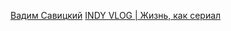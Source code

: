 [Вадим Савицкий](https://www.youtube.com/channel/UCJk6H8g3_TH1JYfk8ug7u_g)
[INDY VLOG | Жизнь, как сериал](https://www.youtube.com/channel/UCiD0ciCeYMzmSZesEcZPZ2w)
